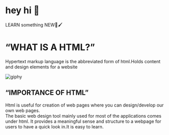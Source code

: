 




# hey hi 👋 

LEARN something NEW📝🖌️ 
</head>
<body>
<h1> “WHAT IS A HTML?” </h1>
<p>  Hypertext markup language is the abbreviated form of html.Holds content and design elements for a website

 ![giphy](https://github.com/AkulaSrujana/Akula_Srujana.github.io/assets/130956272/ea12b922-1d37-46c0-9b5d-16991fd46ae6)

</p>
<h2> “IMPORTANCE OF HTML”</h2>
<p> Html is useful for creation of web pages where you can design/develop our own web pages.
<br>
The basic web design tool mainly used for most of the applications comes under html.
 It provides a meaningful sense and structure to a webpage for users to have a quick look in.It is easy to learn.
</p>
</body>
</html>
